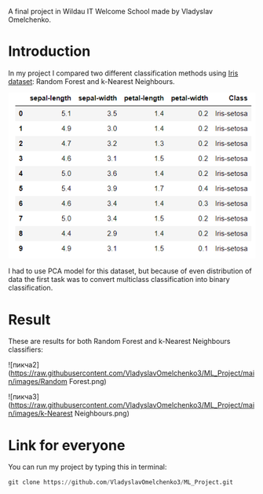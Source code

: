 A final project in Wildau IT Welcome School made by Vladyslav Omelchenko.
# Introduction
In my project I compared two different classification methods using [Iris dataset](https://archive.ics.uci.edu/ml/datasets/iris): Random Forest and k-Nearest Neighbours.

![пикча1](https://raw.githubusercontent.com/VladyslavOmelchenko3/ML_Project/main/images/dataset.png)

I had to use PCA model for this dataset, but because of even distribution of data the first task was to convert multiclass classification into binary classification.

# Result

These are results for both Random Forest and k-Nearest Neighbours classifiers:

![пикча2](https://raw.githubusercontent.com/VladyslavOmelchenko3/ML_Project/main/images/Random Forest.png)

![пикча3](https://raw.githubusercontent.com/VladyslavOmelchenko3/ML_Project/main/images/k-Nearest Neighbours.png)

# Link for everyone

You can run my project by typing this in terminal:

```python
git clone https://github.com/VladyslavOmelchenko3/ML_Project.git
```
